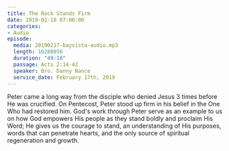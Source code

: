 ```yaml
---
title: The Rock Stands Firm
date: 2019-02-18 07:00:00
categories:
- Audio
episode:
  media: 20190217-bayvista-audio.mp3
  length: 16280856
  duration: "49:18"
  passage: Acts 2:14-42
  speaker: Bro. Danny Nance
  service_date: February 17th, 2019
---
```

Peter came a long way from the disciple who denied Jesus 3 times before He was crucified. On Pentecost, Peter stood up firm in his belief in the One Who had restored him. God's work through Peter serve as an example to us on how God empowers His people as they stand boldly and proclaim His Word; He gives us the courage to stand, an understanding of His purposes, words that can penetrate hearts, and the only source of spiritual regeneration and growth.